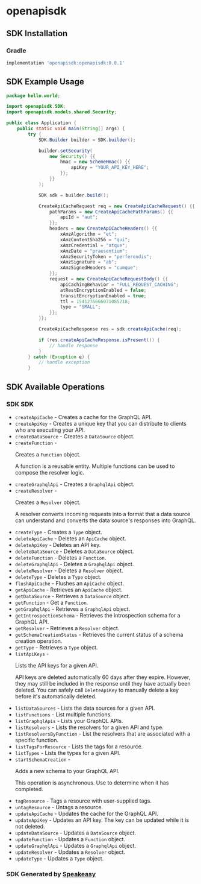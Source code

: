# openapisdk

<!-- Start SDK Installation -->
## SDK Installation

### Gradle

```groovy
implementation 'openapisdk:openapisdk:0.0.1'
```
<!-- End SDK Installation -->

## SDK Example Usage
<!-- Start SDK Example Usage -->
```java
package hello.world;

import openapisdk.SDK;
import openapisdk.models.shared.Security;

public class Application {
    public static void main(String[] args) {
        try {
            SDK.Builder builder = SDK.builder();

            builder.setSecurity(
                new Security() {{
                    hmac = new SchemeHmac() {{
                        apiKey = "YOUR_API_KEY_HERE";
                    }};
                }}
            );

            SDK sdk = builder.build();

            CreateApiCacheRequest req = new CreateApiCacheRequest() {{
                pathParams = new CreateApiCachePathParams() {{
                    apiId = "aut";
                }};
                headers = new CreateApiCacheHeaders() {{
                    xAmzAlgorithm = "et";
                    xAmzContentSha256 = "qui";
                    xAmzCredential = "atque";
                    xAmzDate = "praesentium";
                    xAmzSecurityToken = "perferendis";
                    xAmzSignature = "ab";
                    xAmzSignedHeaders = "cumque";
                }};
                request = new CreateApiCacheRequestBody() {{
                    apiCachingBehavior = "FULL_REQUEST_CACHING";
                    atRestEncryptionEnabled = false;
                    transitEncryptionEnabled = true;
                    ttl = 1541276666071085218;
                    type = "SMALL";
                }};
            }};

            CreateApiCacheResponse res = sdk.createApiCache(req);

            if (res.createApiCacheResponse.isPresent()) {
                // handle response
            }
        } catch (Exception e) {
            // handle exception
        }
```
<!-- End SDK Example Usage -->

<!-- Start SDK Available Operations -->
## SDK Available Operations

### SDK SDK

* `createApiCache` - Creates a cache for the GraphQL API.
* `createApiKey` - Creates a unique key that you can distribute to clients who are executing your API.
* `createDataSource` - Creates a <code>DataSource</code> object.
* `createFunction` - <p>Creates a <code>Function</code> object.</p> <p>A function is a reusable entity. Multiple functions can be used to compose the resolver logic.</p>
* `createGraphqlApi` - Creates a <code>GraphqlApi</code> object.
* `createResolver` - <p>Creates a <code>Resolver</code> object.</p> <p>A resolver converts incoming requests into a format that a data source can understand and converts the data source's responses into GraphQL.</p>
* `createType` - Creates a <code>Type</code> object.
* `deleteApiCache` - Deletes an <code>ApiCache</code> object.
* `deleteApiKey` - Deletes an API key.
* `deleteDataSource` - Deletes a <code>DataSource</code> object.
* `deleteFunction` - Deletes a <code>Function</code>.
* `deleteGraphqlApi` - Deletes a <code>GraphqlApi</code> object.
* `deleteResolver` - Deletes a <code>Resolver</code> object.
* `deleteType` - Deletes a <code>Type</code> object.
* `flushApiCache` - Flushes an <code>ApiCache</code> object.
* `getApiCache` - Retrieves an <code>ApiCache</code> object.
* `getDataSource` - Retrieves a <code>DataSource</code> object.
* `getFunction` - Get a <code>Function</code>.
* `getGraphqlApi` - Retrieves a <code>GraphqlApi</code> object.
* `getIntrospectionSchema` - Retrieves the introspection schema for a GraphQL API.
* `getResolver` - Retrieves a <code>Resolver</code> object.
* `getSchemaCreationStatus` - Retrieves the current status of a schema creation operation.
* `getType` - Retrieves a <code>Type</code> object.
* `listApiKeys` - <p>Lists the API keys for a given API.</p> <note> <p>API keys are deleted automatically 60 days after they expire. However, they may still be included in the response until they have actually been deleted. You can safely call <code>DeleteApiKey</code> to manually delete a key before it's automatically deleted.</p> </note>
* `listDataSources` - Lists the data sources for a given API.
* `listFunctions` - List multiple functions.
* `listGraphqlApis` - Lists your GraphQL APIs.
* `listResolvers` - Lists the resolvers for a given API and type.
* `listResolversByFunction` - List the resolvers that are associated with a specific function.
* `listTagsForResource` - Lists the tags for a resource.
* `listTypes` - Lists the types for a given API.
* `startSchemaCreation` - <p>Adds a new schema to your GraphQL API.</p> <p>This operation is asynchronous. Use to determine when it has completed.</p>
* `tagResource` - Tags a resource with user-supplied tags.
* `untagResource` - Untags a resource.
* `updateApiCache` - Updates the cache for the GraphQL API.
* `updateApiKey` - Updates an API key. The key can be updated while it is not deleted.
* `updateDataSource` - Updates a <code>DataSource</code> object.
* `updateFunction` - Updates a <code>Function</code> object.
* `updateGraphqlApi` - Updates a <code>GraphqlApi</code> object.
* `updateResolver` - Updates a <code>Resolver</code> object.
* `updateType` - Updates a <code>Type</code> object.

<!-- End SDK Available Operations -->

### SDK Generated by [Speakeasy](https://docs.speakeasyapi.dev/docs/using-speakeasy/client-sdks)
